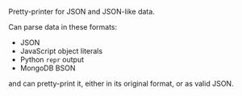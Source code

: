 Pretty-printer for JSON and JSON-like data.

Can parse data in these formats:

* JSON
* JavaScript object literals
* Python `repr` output
* MongoDB BSON

and can pretty-print it, either in its original format, or as valid JSON.
